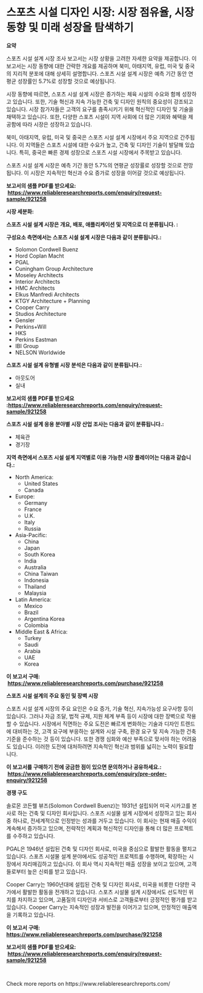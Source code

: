 <p><h1>스포츠 시설 디자인 시장: 시장 점유율, 시장 동향 및 미래 성장을 탐색하기</h1></p><p><strong>요약</strong></p>
<p><p>스포츠 시설 설계 시장 조사 보고서는 시장 상황을 고려한 자세한 요약을 제공합니다. 이 보고서는 시장 동향에 대한 간략한 개요를 제공하며 북미, 아태지역, 유럽, 미국 및 중국의 지리적 분포에 대해 상세히 설명합니다. 스포츠 시설 설계 시장은 예측 기간 동안 연평균 성장률인 5.7%로 성장할 것으로 예상됩니다.</p><p>시장 동향에 따르면, 스포츠 시설 설계 시장은 증가하는 체육 시설의 수요와 함께 성장하고 있습니다. 또한, 기술 혁신과 지속 가능한 건축 및 디자인 원칙의 중요성이 강조되고 있습니다. 시장 참가자들은 고객의 요구를 충족시키기 위해 혁신적인 디자인 및 기술을 채택하고 있습니다. 또한, 다양한 스포츠 시설이 지역 사회에 더 많은 기회와 혜택을 제공함에 따라 시장은 성장하고 있습니다.</p><p>북미, 아태지역, 유럽, 미국 및 중국은 스포츠 시설 설계 시장에서 주요 지역으로 간주됩니다. 이 지역들은 스포츠 시설에 대한 수요가 높고, 건축 및 디자인 기술이 발달해 있습니다. 특히, 중국은 빠른 경제 성장으로 스포츠 시설 시장에서 주목받고 있습니다.</p><p>스포츠 시설 설계 시장은 예측 기간 동안 5.7%의 연평균 성장률로 성장할 것으로 전망됩니다. 이 시장은 지속적인 혁신과 수요 증가로 성장을 이어갈 것으로 예상됩니다.</p></p>
<p><strong>보고서의 샘플 PDF를 받으세요: &nbsp;<a href="https://www.reliableresearchreports.com/enquiry/request-sample/921258">https://www.reliableresearchreports.com/enquiry/request-sample/921258</a></strong></p>
<p><strong>시장 세분화:</strong></p>
<p><strong> 스포츠 시설 설계 시장은 개요, 배포, 애플리케이션 및 지역으로 더 분류됩니다. :</strong></p>
<p><strong>구성요소 측면에서는 스포츠 시설 설계 시장은 다음과 같이 분류됩니다.:</strong></p>
<p><ul><li>Solomon Cordwell Buenz</li><li>Hord Coplan Macht</li><li>PGAL</li><li>Cuningham Group Architecture</li><li>Moseley Architects</li><li>Interior Architects</li><li>HMC Architects</li><li>Elkus Manfredi Architects</li><li>KTGY Architecture + Planning</li><li>Cooper Carry</li><li>Studios Architecture</li><li>Gensler</li><li>Perkins+Will</li><li>HKS</li><li>Perkins Eastman</li><li>IBI Group</li><li>NELSON Worldwide</li></ul></p>
<p><strong> 스포츠 시설 설계 유형별 시장 분석은 다음과 같이 분류됩니다.:</strong></p>
<p><ul><li>아웃도어</li><li>실내</li></ul></p>
<p><strong>보고서의 샘플 PDF를 받으세요 :<a href="https://www.reliableresearchreports.com/enquiry/request-sample/921258">https://www.reliableresearchreports.com/enquiry/request-sample/921258</a></strong></p>
<p><strong> 스포츠 시설 설계 응용 분야별 시장 산업 조사는 다음과 같이 분류됩니다.:</strong></p>
<p><ul><li>체육관</li><li>경기장</li></ul></p>
<p><strong>지역 측면에서 스포츠 시설 설계 지역별로 이용 가능한 시장 플레이어는 다음과 같습니다.:</strong></p>
<p><ul>
    <li>
        North America:
        <ul>
            <li>United States</li>
            <li>Canada</li>
        </ul>
    </li>
    <li>
        Europe:
        <ul>
            <li>Germany</li>
            <li>France</li>
            <li>U.K.</li>
            <li>Italy</li>
            <li>Russia</li>
        </ul>
    </li>
    <li>
        Asia-Pacific:
        <ul>
            <li>China</li>
            <li>Japan</li>
            <li>South Korea</li>
            <li>India</li>
            <li>Australia</li>
            <li>China Taiwan</li>
            <li>Indonesia</li>
            <li>Thailand</li>
            <li>Malaysia</li>
        </ul>
    </li>
    <li>
        Latin America:
        <ul>
            <li>Mexico</li>
            <li>Brazil</li>
            <li>Argentina Korea</li>
            <li>Colombia</li>
        </ul>
    </li>
    <li>
        Middle East & Africa:
        <ul>
            <li>Turkey</li>
            <li>Saudi</li>
            <li>Arabia</li>
            <li>UAE</li>
            <li>Korea</li>
        </ul>
    </li>
    </ul></p>
<p><strong>이 보고서 구매: &nbsp;<a href="https://www.reliableresearchreports.com/purchase/921258">https://www.reliableresearchreports.com/purchase/921258</a></strong></p>
<p><strong>스포츠 시설 설계의 주요 동인 및 장벽 시장</strong></p>
<p><p>스포츠 시설 설계 시장의 주요 요인은 수요 증가, 기술 혁신, 지속가능성 요구사항 등이 있습니다. 그러나 자금 조달, 법적 규제, 지원 체계 부족 등이 시장에 대한 장벽으로 작용할 수 있습니다. 시장에서 직면하는 주요 도전은 빠르게 변화하는 기술과 디자인 트렌드에 대비하는 것, 고객 요구에 부응하는 설계와 시설 구축, 환경 요구 및 지속 가능한 건축 기준을 준수하는 것 등이 있습니다. 또한 경쟁 심화와 예산 부족으로 맞서야 하는 어려움도 있습니다. 이러한 도전에 대처하려면 지속적인 혁신과 범위를 넓히는 노력이 필요합니다.</p></p>
<p><strong>이 보고서를 구매하기 전에 궁금한 점이 있으면 문의하거나 공유하세요.: &nbsp;<a href="https://www.reliableresearchreports.com/enquiry/pre-order-enquiry/921258">https://www.reliableresearchreports.com/enquiry/pre-order-enquiry/921258</a></strong></p>
<p><strong>경쟁 구도</strong></p>
<p><p>솔로몬 코든웰 뷰즈(Solomon Cordwell Buenz)는 1931년 설립되어 미국 시카고를 본사로 하는 건축 및 디자인 회사입니다. 스포츠 시설물 설계 시장에서 성장하고 있는 회사 중 하나로, 전세계적으로 인정받는 성과를 거두고 있습니다. 이 회사는 현재 매출 수익이 계속해서 증가하고 있으며, 전략적인 계획과 혁신적인 디자인을 통해 더 많은 프로젝트를 수주하고 있습니다.</p><p>PGAL은 1946년 설립된 건축 및 디자인 회사로, 미국을 중심으로 활발한 활동을 펼치고 있습니다. 스포츠 시설물 설계 분야에서도 성공적인 프로젝트를 수행하며, 확장하는 시장에서 자리매김하고 있습니다. 이 회사 역시 지속적인 매출 성장을 보이고 있으며, 고객들로부터 높은 신뢰를 받고 있습니다.</p><p>Cooper Carry는 1960년대에 설립된 건축 및 디자인 회사로, 미국을 비롯한 다양한 국가에서 활발한 활동을 전개하고 있습니다. 스포츠 시설물 설계 시장에서도 선도적인 위치를 차지하고 있으며, 고품질의 디자인과 서비스로 고객들로부터 긍정적인 평가를 받고 있습니다. Cooper Carry는 지속적인 성장과 발전을 이어가고 있으며, 안정적인 매출액을 기록하고 있습니다.</p></p>
<p><strong>이 보고서 구매: &nbsp; <a href="https://www.reliableresearchreports.com/purchase/921258">https://www.reliableresearchreports.com/purchase/921258</a></strong></p>
<p><strong>보고서의 샘플 PDF를 받으세요: &nbsp;<a href="https://www.reliableresearchreports.com/enquiry/request-sample/921258">https://www.reliableresearchreports.com/enquiry/request-sample/921258</a></strong><strong></strong></p>
<p>&nbsp;</p>
<p>Check more reports on https://www.reliableresearchreports.com/</p>